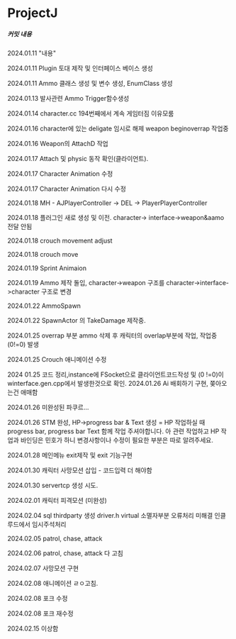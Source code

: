 ProjectJ
=============


##### 커밋 내용
2024.01.11 "내용"

2024.01.11 Plugin 토대 제작 및 인터페이스 베이스 생성 

2024.01.11 Ammo 클래스 생성 및 변수 생성, EnumClass 생성

2024.01.13  발사관련 Ammo Trigger함수생성

2024.01.14 character.cc 194번째에서 계속 게임터짐 이유모룸

2024.01.16 character에 있는 deligate 임시로 해제 weapon beginoverrap 작업중

2024.01.16 Weapon의 AttachD 작업

2024.01.17 Attach 및 physic 동작 확인(클라이언트).

2024.01.17 Character Animation 수정

2024.01.17 Character Animation 다시 수정

2024.01.18 MH - AJPlayerController -> DEL -> PlayerPlayerController

2024.01.18 플러그인 새로 생성 및 이전. character-> interface->weapon&aamo 전달 안됨

2024.01.18 crouch movement adjust 

2024.01.18 crouch move 

2024.01.19 Sprint Animaion 

2024.01.19 Ammo 제작 돌입, character->weapon 구조를 character->interface->character 구조로 변경

2024.01.22 AmmoSpawn

2024.01.22 SpawnActor 의 TakeDamage 제작중.

2024.01.25 overrap 부분 ammo 삭제 후 캐릭터의 overlap부분에 작업, 작업중(0!=0) 발생

2024.01.25 Crouch 애니메이션 수정


2024 01.25 코드 정리,instance에 FSocket으로 클라이언트코드작성 및 (0 !=0)이 winterface.gen.cpp에서 발생한것으로 확인.
2024.01.26 Ai 배회하기 구현, 쫒아오는건 애매함

2024.01.26 미완성된 파쿠르...

2024.01.26 STM 완성, HP->progress bar & Text 생성 = HP 작업하실 때 progress bar, progress bar Text 함께 작업 주셔야합니다. 아 관련 작업하고 HP 작업과 바인딩은 민호가 하니 변경사항이나 수정이 필요한 부분은 따로 알려주세요. 

2024.01.28  메인메뉴 exit제작 및 exit 기능구현

2024.01.30 캐릭터 사망모션 삽입 - 코드입력 더 해야함

2024.01.30 servertcp 생성 시도.

2024.02.01 캐릭터 피격모션 (미완성)

2024.02.04 sql thirdparty 생성 driver.h virtual 소멸자부분 오류처리 미해결 인클루드에서 임시주석처리

2024.02.05 patrol, chase, attack 

2024.02.06 patrol, chase, attack 다 고침

2024.02.07 사망모션 구현

2024.02.08 애니메이션 ㄹㅇ고침.

2024.02.08 포크 수정

2024.02.08 포크 재수정

2024.02.15 이상함
